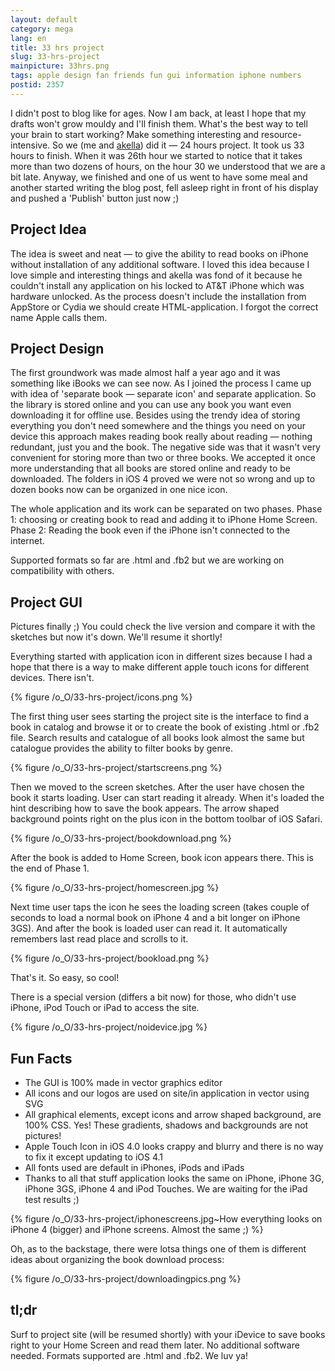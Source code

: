 ```yaml
---
layout: default
category: mega
lang: en
title: 33 hrs project
slug: 33-hrs-project
mainpicture: 33hrs.png
tags: apple design fan friends fun gui information iphone numbers 
postid: 2357
---
```



I didn't post to blog like for ages. Now I am back, at least I hope that my drafts won't grow mouldy and I'll finish them. What's the best way to tell your brain to start working? Make something interesting and resource-intensive. So we (me and <a href="http://cssing.org.ua/">akella</a>) did it — 24 hours project. It took us 33 hours to finish. When it was 26th hour we started to notice that it takes more than two dozens of hours, on the hour 30 we understood that we are a bit late. Anyway, we finished and one of us went to have some meal and another started writing the blog post, fell asleep right in front of his display and pushed a 'Publish' button just now ;)<!--more-->


## Project Idea

The idea is sweet and neat — to give the ability to read books on iPhone without installation of any additional software. I loved this idea because I love simple and interesting things and akella was fond of it because he couldn't install any application on his locked to AT&T iPhone which was hardware unlocked. As the process doesn't include the installation from AppStore or Cydia we should create HTML-application. I forgot the correct name Apple calls them.


## Project Design

The first groundwork was made almost half a year ago and it was something like iBooks we can see now. As I joined the process I came up with idea of 'separate book — separate icon' and separate application. So the library is stored online and you can use any book you want even downloading it for offline use. Besides using the trendy idea of storing everything you don't need somewhere and the things you need on your device this approach makes reading book really about reading — nothing redundant, just you and the book. The negative side was that it wasn't very convenient for storing more than two or three books. We accepted it once more understanding that all books are stored online and ready to be downloaded. The folders in iOS 4 proved we were not so wrong and up to dozen books now can be organized in one nice icon.

The whole application and its work can be separated on two phases. Phase 1: choosing or creating book to read and adding it to iPhone Home Screen. Phase 2: Reading the book even if the iPhone isn't connected to the internet.

Supported formats so far are .html and .fb2 but we are working on compatibility with others.


## Project GUI

Pictures finally ;) You could check the live version  and compare it with the sketches but now it's down. We'll resume it shortly!

Everything started with application icon in different sizes because I had a hope that there is a way to make different apple touch icons for different devices. There isn't.



{% figure /o_O/33-hrs-project/icons.png %}



The first thing user sees starting the project site is the interface to find a book in catalog and browse it or to create the book of existing .html or .fb2 file. Search results and catalogue of all books look almost the same but catalogue provides the ability to filter books by genre.



{% figure /o_O/33-hrs-project/startscreens.png %}



Then we moved to the screen sketches. After the user have chosen the book it starts loading. User can start reading it already. When it's loaded the hint describing how to save the book appears. The arrow shaped background points right on the plus icon in the bottom toolbar of iOS Safari.



{% figure /o_O/33-hrs-project/bookdownload.png %}



After the book is added to Home Screen, book icon appears there. This is the end of Phase 1.



{% figure /o_O/33-hrs-project/homescreen.jpg %}



Next time user taps the icon he sees the loading screen (takes couple of seconds to load a normal book on iPhone 4 and a bit longer on iPhone 3GS). And after the book is loaded user can read it. It automatically remembers last read place and scrolls to it.



{% figure /o_O/33-hrs-project/bookload.png %}



That's it. So easy, so cool!

There is a special version (differs a bit now) for those, who didn't use iPhone, iPod Touch or iPad to access the site.



{% figure /o_O/33-hrs-project/noidevice.jpg %}




## Fun Facts

<ul class="postlist">
	<li><span>The GUI is 100% made in vector graphics editor</span></li>
	<li><span>All icons and our logos are used on site/in application in vector using SVG</span></li>
	<li><span>All graphical elements, except icons and arrow shaped background, are 100% CSS. Yes! These gradients, shadows and backgrounds are not pictures!</span></li>
	<li><span>Apple Touch Icon in iOS 4.0 looks crappy and blurry and there is no way to fix it except updating to iOS 4.1</span></li>
	<li><span>All fonts used are default in iPhones, iPods and iPads</span></li>
	<li><span>Thanks to all that stuff application looks the same on iPhone, iPhone 3G, iPhone 3GS, iPhone 4 and iPod Touches. We are waiting for the iPad test results ;)</span></li>
</ul>


{% figure /o_O/33-hrs-project/iphonescreens.jpg~How everything looks on iPhone 4 (bigger) and iPhone screens. Almost the same ;) %}



Oh, as to the backstage, there were lotsa things one of them is different ideas about organizing the book download process:



{% figure /o_O/33-hrs-project/downloadingpics.png %}




## tl;dr

Surf to project site (will be resumed shortly) with your iDevice to save books right to your Home Screen and read them later. No additional software needed. Formats supported are .html and .fb2. We luv ya!